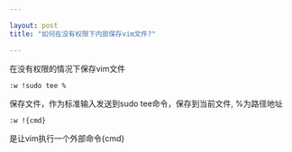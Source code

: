 ```yaml
---

layout: post
title: "如何在没有权限下内部保存vim文件?"

---
```


在没有权限的情况下保存vim文件<br>

    :w !sudo tee %
    
保存文件，作为标准输入发送到sudo tee命令，保存到当前文件,
%为路径地址<br>

	:w !{cmd}


是让vim执行一个外部命令{cmd}